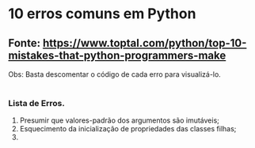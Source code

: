 # 10 erros comuns em Python

## Fonte: https://www.toptal.com/python/top-10-mistakes-that-python-programmers-make

Obs: Basta descomentar o código de cada erro para visualizá-lo.
<br><br>

### Lista de Erros.

1. Presumir que valores-padrão dos argumentos são imutáveis;
2. Esquecimento da inicialização de propriedades das classes filhas;
3. 
